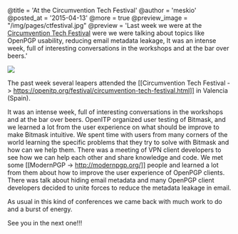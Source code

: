 @title = 'At the Circumvention Tech Festival'
@author = 'meskio'
@posted_at = '2015-04-13'
@more = true
@preview_image = "/img/pages/ctfestival.jpg"
@preview = 'Last week we were at the <a href="https://openitp.org/festival/circumvention-tech-festival.html">Circumvention Tech Festival</a> were we were talking about topics like OpenPGP usability, reducing email metadata leakage, It was an intense week, full of interesting conversations in the workshops and at the bar over beers.'

<img class="left" src="/img/pages/ctfestival.jpg">

The past week several leapers attended the [[Circumvention Tech Festival -> https://openitp.org/festival/circumvention-tech-festival.html]] in Valencia (Spain).

It was an intense week, full of interesting conversations in the workshops and at the bar over beers. OpenITP organized user testing of Bitmask, and we learned a lot from the user experience on what should be improve to make Bitmask intuitive. We spent time with users from many corners of the world learning the specific problems that they try to solve with Bitmask and how can we help them. There was a meeting of VPN client developers to see how we can help each other and share knowledge and code. We met some [[ModernPGP -> http://modernpgp.org/]] people and learned a lot from them about how to improve the user experience of OpenPGP clients. There was talk about hiding email metadata and many OpenPGP client developers decided to unite forces to reduce the metadata leakage in email.

As usual in this kind of conferences we came back with much work to do and a burst of energy.

See you in the next one!!!
